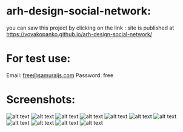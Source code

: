 # arh-design-social-network:
you can saw this project by clicking on the link : site is published at https://vovakopanko.github.io/arh-design-social-network/

# For test use:
Email: free@samuraijs.com
Password: free

# Screenshots:
![alt text](screenshots/1.PNG)
![alt text](screenshots/2.PNG)
![alt text](screenshots/3.PNG)
![alt text](screenshots/11.PNG)
![alt text](screenshots/4.PNG)
![alt text](screenshots/5.PNG)
![alt text](screenshots/6.PNG)
![alt text](screenshots/7.PNG)
![alt text](screenshots/8.PNG)
![alt text](screenshots/9.PNG)
![alt text](screenshots/10.PNG)

